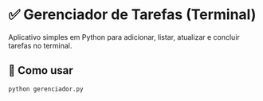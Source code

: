 # ✅ Gerenciador de Tarefas (Terminal)

Aplicativo simples em Python para adicionar, listar, atualizar e concluir tarefas no terminal.

## 🚀 Como usar

```bash
python gerenciador.py
